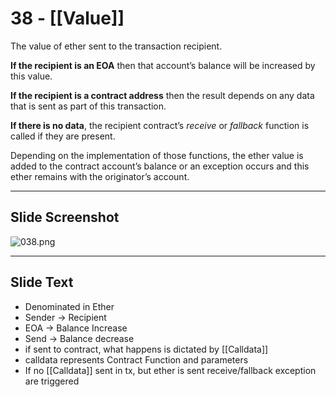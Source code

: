 # 38 - [[Value]]

The value of ether sent to the transaction recipient. 

**If the recipient is an EOA** then that account’s balance will be increased by this value. 

**If the recipient is a contract address** then the result depends on any data that is sent as part of this transaction. 

**If there is no data**, the recipient contract’s _receive_ or _fallback_ function is called if they are present. 

Depending on the implementation of those functions, the ether value is added to the contract account’s balance or an exception occurs and this ether remains with the originator’s account.

___
## Slide Screenshot
![038.png](../images/ethereum101/038.png)
___
## Slide Text
- Denominated in Ether
- Sender -> Recipient
- EOA -> Balance Increase
- Send -> Balance decrease
- if sent to contract, what happens is dictated by [[Calldata]]
- calldata represents Contract Function and parameters
- If no [[Calldata]] sent in tx, but ether is sent receive/fallback exception are triggered
